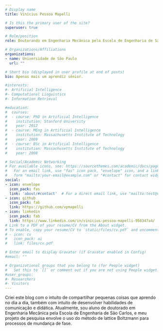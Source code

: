 ```yaml
---
# Display name
title: Vinícius Pessoa Mapelli

# Is this the primary user of the site?
superuser: true

# Role/position
role: Doutorando em Engenharia Mecânica pela Escola de Engenharia de São Carlos

# Organizations/Affiliations
organizations:
- name: Universidade de São Paulo
  url: ""

# Short bio (displayed in user profile at end of posts)
bio: Apenas mais um aprendiz sênior.

#interests:
#- Artificial Intelligence
#- Computational Linguistics
#- Information Retrieval

#education:
#  courses:
#  - course: PhD in Artificial Intelligence
#    institution: Stanford University
#    year: 2012
#  - course: MEng in Artificial Intelligence
#    institution: Massachusetts Institute of Technology
#    year: 2009
#  - course: BSc in Artificial Intelligence
#    institution: Massachusetts Institute of Technology
#    year: 2008

# Social/Academic Networking
# For available icons, see: https://sourcethemes.com/academic/docs/page-builder/#icons
#   For an email link, use "fas" icon pack, "envelope" icon, and a link in the
#   form "mailto:your-email@example.com" or "#contact" for contact widget.
social:
- icon: envelope
  icon_pack: fas
  link: 'about/#contact'  # For a direct email link, use "mailto:test@example.org".
- icon: github
  icon_pack: fab
  link: https://github.com/vpmapelli
- icon: linkedin
  icon_pack: fab
  link: https://www.linkedin.com/in/vinicius-pessoa-mapelli-958347a4/
# Link to a PDF of your resume/CV from the About widget.
# To enable, copy your resume/CV to `static/files/cv.pdf` and uncomment the lines below.
# - icon: cv
#   icon_pack: ai
#   link: files/cv.pdf

# Enter email to display Gravatar (if Gravatar enabled in Config)
#email: ""

# Organizational groups that you belong to (for People widget)
#   Set this to `[]` or comment out if you are not using People widget.
#user_groups:
#- Researchers
#- Visitors
---
```


Criei este blog com o intuito de compartilhar pequenas coisas que aprendo no dia a dia, 
também com intuito de desenvolver habilidades de comunicação e didática. Atualmente, 
sou aluno de doutorado em Engenharia Mecânica pela Escola de Engenharia de São Carlos, e meu projeto 
de pesquisa envolve o uso do método de lattice Boltzmann para processos de mundança de fase.